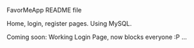 FavorMeApp README file

Home, login, register pages.
Using MySQL.

Coming soon: Working Login Page, now blocks everyone :P ...

